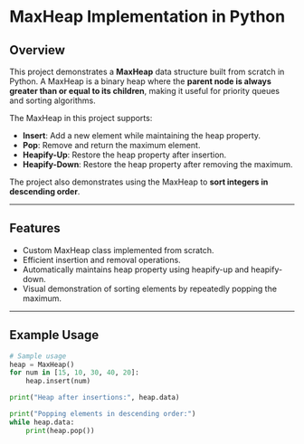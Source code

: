 # MaxHeap Implementation in Python

## Overview
This project demonstrates a **MaxHeap** data structure built from scratch in Python. A MaxHeap is a binary heap where the **parent node is always greater than or equal to its children**, making it useful for priority queues and sorting algorithms.

The MaxHeap in this project supports:

- **Insert**: Add a new element while maintaining the heap property.
- **Pop**: Remove and return the maximum element.
- **Heapify-Up**: Restore the heap property after insertion.
- **Heapify-Down**: Restore the heap property after removing the maximum.

The project also demonstrates using the MaxHeap to **sort integers in descending order**.

---

## Features
- Custom MaxHeap class implemented from scratch.
- Efficient insertion and removal operations.
- Automatically maintains heap property using heapify-up and heapify-down.
- Visual demonstration of sorting elements by repeatedly popping the maximum.

---

## Example Usage

```python
# Sample usage
heap = MaxHeap()
for num in [15, 10, 30, 40, 20]:
    heap.insert(num)

print("Heap after insertions:", heap.data)

print("Popping elements in descending order:")
while heap.data:
    print(heap.pop())
